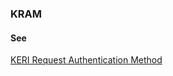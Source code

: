 ### KRAM

<h4>See</h4><p><a href="keri-request-authentication-method">KERI Request Authentication Method</a></p>